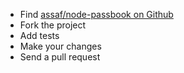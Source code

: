 * Find [assaf/node-passbook on Github](http://github.com/assaf/node-passbook)
* Fork the project
* Add tests
* Make your changes
* Send a pull request

